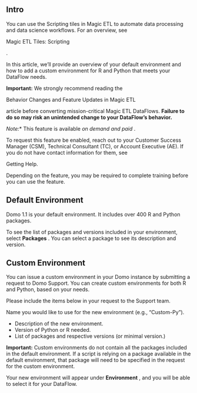 

Intro
-------

You can use the Scripting tiles in Magic ETL to automate data processing and data science workflows. For an overview, see

Magic ETL Tiles: Scripting

.


 In this article, we’ll provide an overview of your default environment and how to add a custom environment for R and Python that meets your DataFlow needs.


**Important:**
 We strongly recommend reading the


 Behavior Changes and Feature Updates in Magic ETL


 article before converting mission-critical Magic ETL DataFlows.
 **Failure to do so may risk an unintended change to your DataFlow’s behavior.**

*Note:**
 This feature is available
 *on demand and paid*
 .

To request this feature be enabled, reach out to your Customer Success Manager (CSM), Technical Consultant (TC), or Account Executive (AE). If you do not have contact information for them, see

Getting Help.

Depending on the feature, you may be required to complete training before you can use the feature.


 Default Environment
---------------------

Domo 1.1 is your default environment. It includes over 400 R and Python packages.

To see the list of packages and versions included in your environment, select
 **Packages**
 . You can select a package to see its description and version.


 Custom Environment
--------------------

You can issue a custom environment in your Domo instance by submitting a request to Domo Support. You can create custom environments for both R and Python, based on your needs.


 Please include the items below in your request to the Support team.

 Name you would like to use for the new environment (e.g., “Custom-Py”).
* Description of the new environment.
* Version of Python or R needed.
* List of packages and respective versions (or minimal version.)


**Important:**
 Custom environments do not contain all the packages included in the default environment. If a script is relying on a package available in the default environment, that package will need to be specified in the request for the custom environment.

Your new environment will appear under
 **Environment**
 , and you will be able to select it for your DataFlow.


